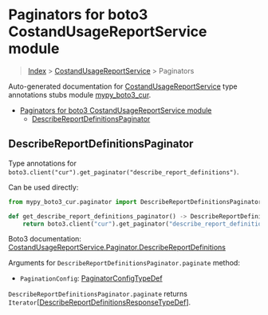 # Paginators for boto3 CostandUsageReportService module

> [Index](../README.md) > [CostandUsageReportService](./README.md) > Paginators

Auto-generated documentation for
[CostandUsageReportService](https://boto3.amazonaws.com/v1/documentation/api/latest/reference/services/cur.html#CostandUsageReportService)
type annotations stubs module
[mypy_boto3_cur](https://pypi.org/project/mypy-boto3-cur/).

- [Paginators for boto3 CostandUsageReportService module](#paginators-for-boto3-costandusagereportservice-module)
  - [DescribeReportDefinitionsPaginator](#describereportdefinitionspaginator)

## DescribeReportDefinitionsPaginator

Type annotations for
`boto3.client("cur").get_paginator("describe_report_definitions")`.

Can be used directly:

```python
from mypy_boto3_cur.paginator import DescribeReportDefinitionsPaginator

def get_describe_report_definitions_paginator() -> DescribeReportDefinitionsPaginator:
    return boto3.client("cur").get_paginator("describe_report_definitions")
```

Boto3 documentation:
[CostandUsageReportService.Paginator.DescribeReportDefinitions](https://boto3.amazonaws.com/v1/documentation/api/latest/reference/services/cur.html#CostandUsageReportService.Paginator.DescribeReportDefinitions)

Arguments for `DescribeReportDefinitionsPaginator.paginate` method:

- `PaginationConfig`:
  [PaginatorConfigTypeDef](https://vemel.github.io/boto3_stubs_docs/mypy_boto3_cur/type_defs.html#paginatorconfigtypedef)

`DescribeReportDefinitionsPaginator.paginate` returns
`Iterator`\[[DescribeReportDefinitionsResponseTypeDef](https://vemel.github.io/boto3_stubs_docs/mypy_boto3_cur/type_defs.html#describereportdefinitionsresponsetypedef)\].
